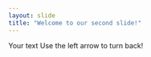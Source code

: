 ```yaml
---
layout: slide
title: "Welcome to our second slide!"
---
```

Your text
Use the left arrow to turn back!
